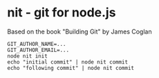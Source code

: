 # nit - git for node.js

Based on the book "Building Git" by James Coglan

    GIT_AUTHOR_NAME=...
    GIT_AUTHOR_EMAIL=...
    node nit init
    echo "initial commit" | node nit commit
    echo "following commit" | node nit commit
    
